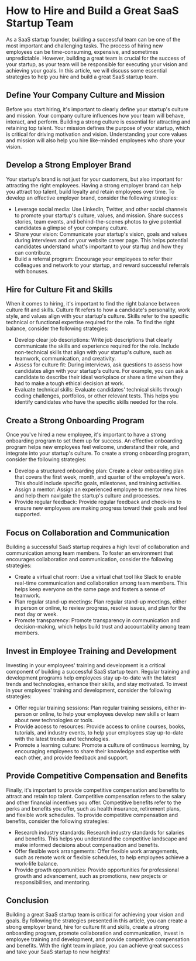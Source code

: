 # How to Hire and Build a Great SaaS Startup Team

As a SaaS startup founder, building a successful team can be one of the most important and challenging tasks. The process of hiring new employees can be time-consuming, expensive, and sometimes unpredictable. However, building a great team is crucial for the success of your startup, as your team will be responsible for executing your vision and achieving your goals. In this article, we will discuss some essential strategies to help you hire and build a great SaaS startup team.

## Define Your Company Culture and Mission

Before you start hiring, it's important to clearly define your startup's culture and mission. Your company culture influences how your team will behave, interact, and perform. Building a strong culture is essential for attracting and retaining top talent. Your mission defines the purpose of your startup, which is critical for driving motivation and vision. Understanding your core values and mission will also help you hire like-minded employees who share your vision.

## Develop a Strong Employer Brand

Your startup's brand is not just for your customers, but also important for attracting the right employees. Having a strong employer brand can help you attract top talent, build loyalty and retain employees over time. To develop an effective employer brand, consider the following strategies:

- Leverage social media: Use LinkedIn, Twitter, and other social channels to promote your startup's culture, values, and mission. Share success stories, team events, and behind-the-scenes photos to give potential candidates a glimpse of your company culture.
- Share your vision: Communicate your startup's vision, goals and values during interviews and on your website career page. This helps potential candidates understand what's important to your startup and how they can contribute.
- Build a referral program: Encourage your employees to refer their colleagues and network to your startup, and reward successful referrals with bonuses.

## Hire for Culture Fit and Skills

When it comes to hiring, it's important to find the right balance between culture fit and skills. Culture fit refers to how a candidate's personality, work style, and values align with your startup's culture. Skills refer to the specific technical or functional expertise required for the role. To find the right balance, consider the following strategies:

- Develop clear job descriptions: Write job descriptions that clearly communicate the skills and experience required for the role. Include non-technical skills that align with your startup's culture, such as teamwork, communication, and creativity.
- Assess for culture fit: During interviews, ask questions to assess how candidates align with your startup's culture. For example, you can ask a candidate to describe their ideal workplace or share a time when they had to make a tough ethical decision at work.
- Evaluate technical skills: Evaluate candidates' technical skills through coding challenges, portfolios, or other relevant tests. This helps you identify candidates who have the specific skills needed for the role.

## Create a Strong Onboarding Program

Once you've hired a new employee, it's important to have a strong onboarding program to set them up for success. An effective onboarding program helps new employees feel welcome, understand their role, and integrate into your startup's culture. To create a strong onboarding program, consider the following strategies:

- Develop a structured onboarding plan: Create a clear onboarding plan that covers the first week, month, and quarter of the employee's work. This should include specific goals, milestones, and training activities.
- Assign a mentor: Assign an experienced employee to mentor new hires and help them navigate the startup's culture and processes.
- Provide regular feedback: Provide regular feedback and check-ins to ensure new employees are making progress toward their goals and feel supported.

## Focus on Collaboration and Communication

Building a successful SaaS startup requires a high level of collaboration and communication among team members. To foster an environment that encourages collaboration and communication, consider the following strategies:

- Create a virtual chat room: Use a virtual chat tool like Slack to enable real-time communication and collaboration among team members. This helps keep everyone on the same page and fosters a sense of teamwork.
- Plan regular stand-up meetings: Plan regular stand-up meetings, either in person or online, to review progress, resolve issues, and plan for the next day or week.
- Promote transparency: Promote transparency in communication and decision-making, which helps build trust and accountability among team members.

## Invest in Employee Training and Development

Investing in your employees' training and development is a critical component of building a successful SaaS startup team. Regular training and development programs help employees stay up-to-date with the latest trends and technologies, enhance their skills, and stay motivated. To invest in your employees' training and development, consider the following strategies:

- Offer regular training sessions: Plan regular training sessions, either in-person or online, to help your employees develop new skills or learn about new technologies or tools.
- Provide access to resources: Provide access to online courses, books, tutorials, and industry events, to help your employees stay up-to-date with the latest trends and technologies.
- Promote a learning culture: Promote a culture of continuous learning, by encouraging employees to share their knowledge and expertise with each other, and provide feedback and support.

## Provide Competitive Compensation and Benefits

Finally, it's important to provide competitive compensation and benefits to attract and retain top talent. Competitive compensation refers to the salary and other financial incentives you offer. Competitive benefits refer to the perks and benefits you offer, such as health insurance, retirement plans, and flexible work schedules. To provide competitive compensation and benefits, consider the following strategies:

- Research industry standards: Research industry standards for salaries and benefits. This helps you understand the competitive landscape and make informed decisions about compensation and benefits.
- Offer flexible work arrangements: Offer flexible work arrangements, such as remote work or flexible schedules, to help employees achieve a work-life balance.
- Provide growth opportunities: Provide opportunities for professional growth and advancement, such as promotions, new projects or responsibilities, and mentoring.

## Conclusion

Building a great SaaS startup team is critical for achieving your vision and goals. By following the strategies presented in this article, you can create a strong employer brand, hire for culture fit and skills, create a strong onboarding program, promote collaboration and communication, invest in employee training and development, and provide competitive compensation and benefits. With the right team in place, you can achieve great success and take your SaaS startup to new heights!